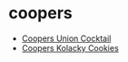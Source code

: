# coopers

 * [Coopers Union Cocktail](../index/c/coopers-union-cocktail-355034.json)
 * [Coopers Kolacky Cookies](../index/c/coopers-kolacky-cookies.json)
